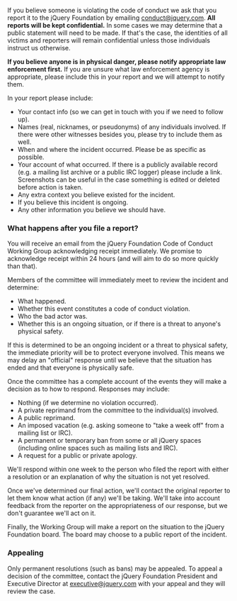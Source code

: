 <script>{
	"title": "jQuery Foundation Code of Conduct - Reporting Guide",
	"pageTemplate": "page-conduct.php"
}</script>

If you believe someone is violating the code of conduct we ask that you report it to the jQuery Foundation by emailing [conduct@jquery.com](mailto:conduct@jquery.com). **All reports will be kept confidential.** In some cases we may determine that a public statement will need to be made. If that's the case, the identities of all victims and reporters will remain confidential unless those individuals instruct us otherwise.

**If you believe anyone is in physical danger, please notify appropriate law enforcement first.** If you are unsure what law enforcement agency is appropriate, please include this in your report and we will attempt to notify them.

In your report please include:

*   Your contact info (so we can get in touch with you if we need to follow up).
*   Names (real, nicknames, or pseudonyms) of any individuals involved. If there were other witnesses besides you, please try to include them as well.
*   When and where the incident occurred. Please be as specific as possible.
*   Your account of what occurred. If there is a publicly available record (e.g. a mailing list archive or a public IRC logger) please include a link.  Screenshots can be useful in the case something is edited or deleted before action is taken.
*   Any extra context you believe existed for the incident.
*   If you believe this incident is ongoing.
*   Any other information you believe we should have.

### What happens after you file a report?

You will receive an email from the jQuery Foundation Code of Conduct Working Group acknowledging receipt immediately. We promise to acknowledge receipt within 24 hours (and will aim to do so more quickly than that).

Members of the committee will immediately meet to review the incident and determine:

*   What happened.
*   Whether this event constitutes a code of conduct violation.
*   Who the bad actor was.
*   Whether this is an ongoing situation, or if there is a threat to anyone's physical safety.

If this is determined to be an ongoing incident or a threat to physical safety, the immediate priority will be to protect everyone involved. This means we may delay an "official" response until we believe that the situation has ended and that everyone is physically safe.

Once the committee has a complete account of the events they will make a decision as to how to respond. Responses may include:

*   Nothing (if we determine no violation occurred).
*   A private reprimand from the committee to the individual(s) involved.
*   A public reprimand.
*   An imposed vacation (e.g. asking someone to "take a week off" from a mailing list or IRC).
*   A permanent or temporary ban from some or all jQuery spaces (including online spaces such as mailing lists and IRC).
*   A request for a public or private apology.

We'll respond within one week to the person who filed the report with either a resolution or an explanation of why the situation is not yet resolved.

Once we've determined our final action, we'll contact the original reporter to let them know what action (if any) we'll be taking. We'll take into account feedback from the reporter on the appropriateness of our response, but we don't guarantee we'll act on it.

Finally, the Working Group will make a report on the situation to the jQuery Foundation board. The board may choose to a public report of the incident.

### Appealing

Only permanent resolutions (such as bans) may be appealed. To appeal a decision of the committee, contact the jQuery Foundation President and Executive Director at [executive@jquery.com](mailto:executive@jquery.com) with your appeal and they will review the case.
